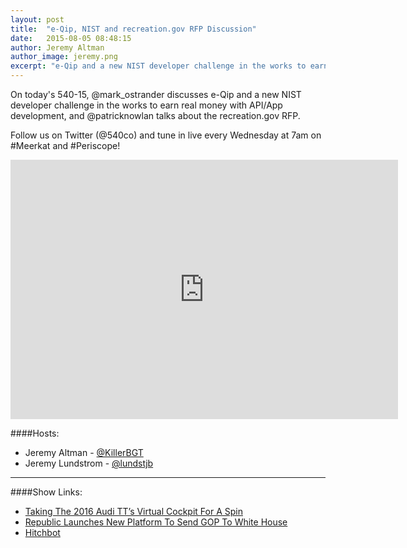 ```yaml
---
layout: post
title:  "e-Qip, NIST and recreation.gov RFP Discussion"
date:   2015-08-05 08:48:15
author: Jeremy Altman
author_image: jeremy.png
excerpt: "e-Qip and a new NIST developer challenge in the works to earn real money with API/App development."
---
```


On today's 540-15, @mark_ostrander discusses e-Qip and a new NIST developer challenge in the works to earn real money with API/App development, and @patricknowlan talks about the recreation.gov RFP.

Follow us on Twitter (@540co) and tune in live every Wednesday at 7am on #Meerkat and #Periscope!

<iframe width="620" height="415" src="http://www.youtube.com/embed/9gv1zzpqJOc" frameborder="0"></iframe>

####Hosts:
- Jeremy Altman - [@KillerBGT](https://twitter.com/KillerBGT)
- Jeremy Lundstrom - [@lundstjb](https://twitter.com/lundstjb)

---

####Show Links:
- [Taking The 2016 Audi TT’s Virtual Cockpit For A Spin](http://techcrunch.com/2015/08/04/taking-the-2016-audi-tts-virtual-cockpit-for-a-spin/)
- [Republic Launches New Platform To Send GOP To White House](http://techcrunch.com/2015/08/04/republic-launches-new-platform-to-send-gop-to-white-house/#.rruaux:ccx8)
- [Hitchbot](http://m.hitchbot.me/)
